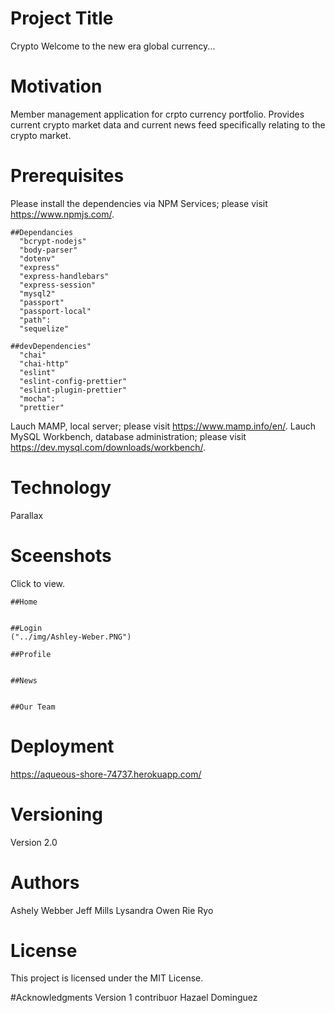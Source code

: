 # Project Title
Crypto
Welcome to the new era global currency...

# Motivation
Member management application for crpto currency portfolio.  Provides current crypto market data and current news feed specifically relating to the crypto market. 

# Prerequisites
Please install the dependencies via NPM Services; please visit https://www.npmjs.com/.

    ##Dependancies
      "bcrypt-nodejs"
      "body-parser"
      "dotenv"
      "express"
      "express-handlebars"
      "express-session"
      "mysql2"
      "passport"
      "passport-local"
      "path":
      "sequelize"

    ##devDependencies"
      "chai"
      "chai-http"
      "eslint"
      "eslint-config-prettier"
      "eslint-plugin-prettier"
      "mocha":
      "prettier"

Lauch MAMP, local server; please visit https://www.mamp.info/en/.
Lauch MySQL Workbench, database administration; please visit https://dev.mysql.com/downloads/workbench/.

# Technology
Parallax

# Sceenshots
Click to view.

    ##Home


    ##Login
    ("../img/Ashley-Weber.PNG")

    ##Profile


    ##News


    ##Our Team

# Deployment
https://aqueous-shore-74737.herokuapp.com/

# Versioning
Version 2.0

# Authors
Ashely Webber
Jeff Mills
Lysandra Owen
Rie Ryo

# License
This project is licensed under the MIT License.

#Acknowledgments
Version 1 contribuor Hazael Dominguez